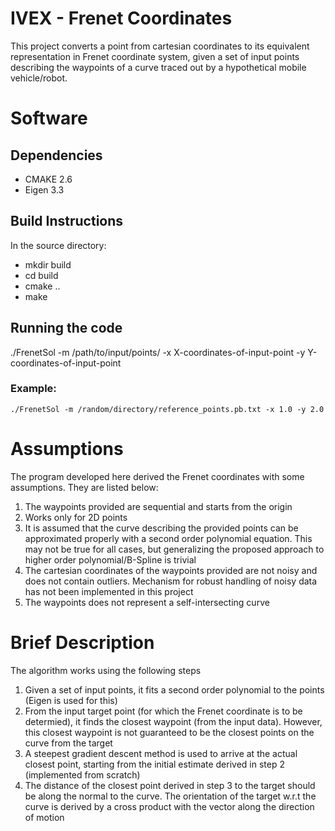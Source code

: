 # IVEX - Frenet Coordinates
This project converts a point from cartesian coordinates to its equivalent representation in Frenet coordinate system, given a set of input points describing the waypoints of a curve traced out by a hypothetical mobile vehicle/robot.

# Software

## Dependencies
  * CMAKE 2.6
  * Eigen 3.3

## Build Instructions
In the source directory: 
  * mkdir build
  * cd build
  * cmake ..
  * make
  
## Running the code
./FrenetSol -m /path/to/input/points/ -x X-coordinates-of-input-point -y Y-coordinates-of-input-point

### Example:
    ./FrenetSol -m /random/directory/reference_points.pb.txt -x 1.0 -y 2.0
    
    
# Assumptions
The program developed here derived the Frenet coordinates with some assumptions. They are listed below:

1. The waypoints provided are sequential and starts from the origin
2. Works only for 2D points
3. It is assumed that the curve describing the provided points can be approximated properly with a second order polynomial equation. This may not be true for all cases, but generalizing the proposed approach to higher order polynomial/B-Spline is trivial
4. The cartesian coordinates of the waypoints provided are not noisy and does not contain outliers. Mechanism for robust handling of noisy data has not been implemented in this project
5. The waypoints does not represent a self-intersecting curve

# Brief Description
The algorithm works using the following steps
1. Given a set of input points, it fits a second order polynomial to the points (Eigen is used for this)
2. From the input target point (for which the Frenet coordinate is to be determied), it finds the closest waypoint (from the input data). However, this closest waypoint is not guaranteed to be the closest points on the curve from the target
3. A steepest gradient descent method is used to arrive at the actual closest point, starting from the initial estimate derived in step 2 (implemented from scratch)
4. The distance of the closest point derived in step 3 to the target should be along the normal to the curve. The orientation of the target w.r.t the curve is derived by a cross product with the vector along the direction of motion


